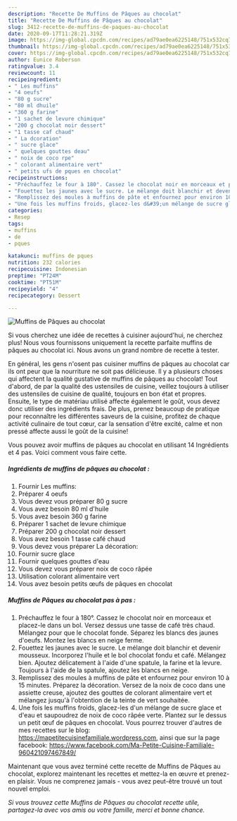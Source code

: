 ```yaml
---
description: "Recette De Muffins de Pâques au chocolat"
title: "Recette De Muffins de Pâques au chocolat"
slug: 3412-recette-de-muffins-de-paques-au-chocolat
date: 2020-09-17T11:28:21.319Z
image: https://img-global.cpcdn.com/recipes/ad79ae0ea6225148/751x532cq70/muffins-de-paques-au-chocolat-photo-principale-de-la-recette.jpg
thumbnail: https://img-global.cpcdn.com/recipes/ad79ae0ea6225148/751x532cq70/muffins-de-paques-au-chocolat-photo-principale-de-la-recette.jpg
cover: https://img-global.cpcdn.com/recipes/ad79ae0ea6225148/751x532cq70/muffins-de-paques-au-chocolat-photo-principale-de-la-recette.jpg
author: Eunice Roberson
ratingvalue: 3.4
reviewcount: 11
recipeingredient:
- " Les muffins"
- "4 oeufs"
- "80 g sucre"
- "80 ml dhuile"
- "360 g farine"
- "1 sachet de levure chimique"
- "200 g chocolat noir dessert"
- "1 tasse caf chaud"
- " La dcoration"
- " sucre glace"
- " quelques gouttes deau"
- " noix de coco rpe"
- " colorant alimentaire vert"
- " petits ufs de pques en chocolat"
recipeinstructions:
- "Préchauffez le four à 180°. Cassez le chocolat noir en morceaux et placez-le dans un bol. Versez dessus une tasse de café très chaud. Mélangez pour que le chocolat fonde. Séparez les blancs des jaunes d&#39;oeufs. Montez les blancs en neige ferme."
- "Fouettez les jaunes avec le sucre. Le mélange doit blanchir et devenir mousseux. Incorporez l&#39;huile et le bol chocolat fondu et café. Mélangez bien. Ajoutez délicatement à l&#39;aide d&#39;une spatule, la farine et la levure. Toujours à l&#39;aide de la spatule, ajoutez les blancs en neige."
- "Remplissez des moules à muffins de pâte et enfournez pour environ 10 à 15 minutes. Préparez la décoration. Versez de la noix de coco dans une assiette creuse, ajoutez des gouttes de colorant alimentaire vert et mélangez jusqu&#39;à l&#39;obtention de la teinte de vert souhaitée."
- "Une fois les muffins froids, glacez-les d&#39;un mélange de sucre glace et d&#39;eau et saupoudrez de noix de coco râpée verte. Plantez sur le dessus un petit œuf de pâques en chocolat. Vous pourrez trouver d&#39;autres de mes recettes sur le blog: https://mapetitecuisinefamiliale.wordpress.com, ainsi que sur la page facebook: https://www.facebook.com/Ma-Petite-Cuisine-Familiale-960421097467849/"
categories:
- Resep
tags:
- muffins
- de
- pques

katakunci: muffins de pques 
nutrition: 232 calories
recipecuisine: Indonesian
preptime: "PT24M"
cooktime: "PT51M"
recipeyield: "4"
recipecategory: Dessert

---
```



![Muffins de Pâques au chocolat](https://img-global.cpcdn.com/recipes/ad79ae0ea6225148/751x532cq70/muffins-de-paques-au-chocolat-photo-principale-de-la-recette.jpg)

Si vous cherchez une idée de recettes à cuisiner aujourd'hui, ne cherchez plus! Nous vous fournissons uniquement la recette parfaite muffins de pâques au chocolat ici. Nous avons un grand nombre de recette à tester.

En général, les gens n'osent pas cuisiner muffins de pâques au chocolat car ils ont peur que la nourriture ne soit pas délicieuse. Il y a plusieurs choses qui affectent la qualité gustative de muffins de pâques au chocolat! Tout d'abord, de par la qualité des ustensiles de cuisine, veillez toujours à utiliser des ustensiles de cuisine de qualité, toujours en bon état et propres. Ensuite, le type de matériau utilisé affecte également le goût, vous devez donc utiliser des ingrédients frais. De plus, prenez beaucoup de pratique pour reconnaître les différentes saveurs de la cuisine, profitez de chaque activité culinaire de tout cœur, car la sensation d'être excité, calme et non pressé affecte aussi le goût de la cuisine!

<!--inarticleads1-->

Vous pouvez avoir muffins de pâques au chocolat en utilisant 14 Ingrédients et 4 pas. Voici comment vous faire cette.

##### Ingrédients de muffins de pâques au chocolat :

1. Fournir  Les muffins:
1. Préparer 4 oeufs
1. Vous devez vous préparer 80 g sucre
1. Vous avez besoin 80 ml d&#39;huile
1. Vous avez besoin 360 g farine
1. Préparer 1 sachet de levure chimique
1. Préparer 200 g chocolat noir dessert
1. Vous avez besoin 1 tasse café chaud
1. Vous devez vous préparer  La décoration:
1. Fournir  sucre glace
1. Fournir  quelques gouttes d&#39;eau
1. Vous devez vous préparer  noix de coco râpée
1. Utilisation  colorant alimentaire vert
1. Vous avez besoin  petits œufs de pâques en chocolat




<!--inarticleads2-->

##### Muffins de Pâques au chocolat pas à pas :

1. Préchauffez le four à 180°. Cassez le chocolat noir en morceaux et placez-le dans un bol. Versez dessus une tasse de café très chaud. Mélangez pour que le chocolat fonde. Séparez les blancs des jaunes d&#39;oeufs. Montez les blancs en neige ferme.
1. Fouettez les jaunes avec le sucre. Le mélange doit blanchir et devenir mousseux. Incorporez l&#39;huile et le bol chocolat fondu et café. Mélangez bien. Ajoutez délicatement à l&#39;aide d&#39;une spatule, la farine et la levure. Toujours à l&#39;aide de la spatule, ajoutez les blancs en neige.
1. Remplissez des moules à muffins de pâte et enfournez pour environ 10 à 15 minutes. Préparez la décoration. Versez de la noix de coco dans une assiette creuse, ajoutez des gouttes de colorant alimentaire vert et mélangez jusqu&#39;à l&#39;obtention de la teinte de vert souhaitée.
1. Une fois les muffins froids, glacez-les d&#39;un mélange de sucre glace et d&#39;eau et saupoudrez de noix de coco râpée verte. Plantez sur le dessus un petit œuf de pâques en chocolat. Vous pourrez trouver d&#39;autres de mes recettes sur le blog: https://mapetitecuisinefamiliale.wordpress.com, ainsi que sur la page facebook: https://www.facebook.com/Ma-Petite-Cuisine-Familiale-960421097467849/




<!--inarticleads1-->

<p>
Maintenant que vous avez terminé cette recette de Muffins de Pâques au chocolat, explorez maintenant les recettes et mettez-la en œuvre et prenez-en plaisir. Vous ne comprenez jamais - vous avez peut-être trouvé un tout nouvel emploi.
</p>

<p>
<i>Si vous trouvez cette Muffins de Pâques au chocolat recette utile, partagez-la avec vos amis ou votre famille, merci et bonne chance.</i>
</p>
